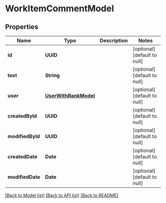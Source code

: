 # WorkItemCommentModel
## Properties

| Name | Type | Description | Notes |
|------------ | ------------- | ------------- | -------------|
| **id** | **UUID** |  | [optional] [default to null] |
| **text** | **String** |  | [optional] [default to null] |
| **user** | [**UserWithRankModel**](UserWithRankModel.md) |  | [optional] [default to null] |
| **createdById** | **UUID** |  | [optional] [default to null] |
| **modifiedById** | **UUID** |  | [optional] [default to null] |
| **createdDate** | **Date** |  | [optional] [default to null] |
| **modifiedDate** | **Date** |  | [optional] [default to null] |

[[Back to Model list]](../README.md#documentation-for-models) [[Back to API list]](../README.md#documentation-for-api-endpoints) [[Back to README]](../README.md)

